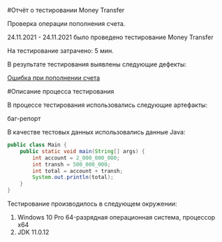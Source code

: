 #Отчёт о тестировании Money Transfer

Проверка операции пополнения счета.

24.11.2021 - 24.11.2021 было проведено тестирование Money Transfer

На тестирование затрачено: 5 мин.

В результате тестирования выявлены следующие дефекты:

[Ошибка при пополнении счета](https://github.com/Katriona17/Java1.1/issues/1)

#Описание процесса тестирования

В процессе тестирования использовались следующие артефакты:

баг-репорт

В качестве тестовых данных использовались данные Java:

```Java
public class Main {
    public static void main(String[] args) {
        int account = 2_000_000_000;
        int transh = 500_000_000;
        int total = account + transh;
        System.out.println(total);
    }
}
```

Тестирование производилось в следующем окружении:

1. Windows 10 Pro 64-разрядная операционная система, процессор x64
1. JDK 11.0.12
